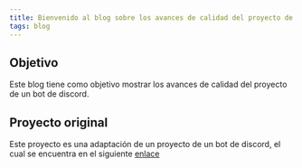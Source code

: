 ```yaml
---
title: Bienvenido al blog sobre los avances de calidad del proyecto de un bot de discord
tags: blog
---
```


## Objetivo
Este blog tiene como objetivo mostrar los avances de calidad del proyecto de un bot de discord.



## Proyecto original
Este proyecto es una adaptación de un proyecto de un bot de discord, el cual se encuentra en el siguiente [enlace](https://github.com/Benjamin-Wall/advanced-discord-bot-easy-install)

